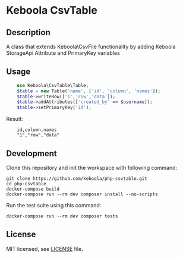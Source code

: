 # Keboola CsvTable

## Description
A class that extends Keboola\CsvFile functionality by adding Keboola StorageApi Attribute and PrimaryKey variables

## Usage

```php
    use Keboola\CsvTable\Table;
	$table = new Table('name', ['id', 'column', 'names']);
    $table->writeRow(['1','row','data']);
    $table->addAttributes(['created_by' => $username]);
    $table->setPrimaryKey('id');
```

Result:

```csv
	id,column,names
	"1","row","data"
```

## Development

Clone this repository and init the workspace with following command:

```
git clone https://github.com/keboola/php-csvtable.git
cd php-csvtable
docker-compose build
docker-compose run --rm dev composer install --no-scripts
```

Run the test suite using this command:

```
docker-compose run --rm dev composer tests
```
## License

MIT licensed, see [LICENSE](./LICENSE) file.
